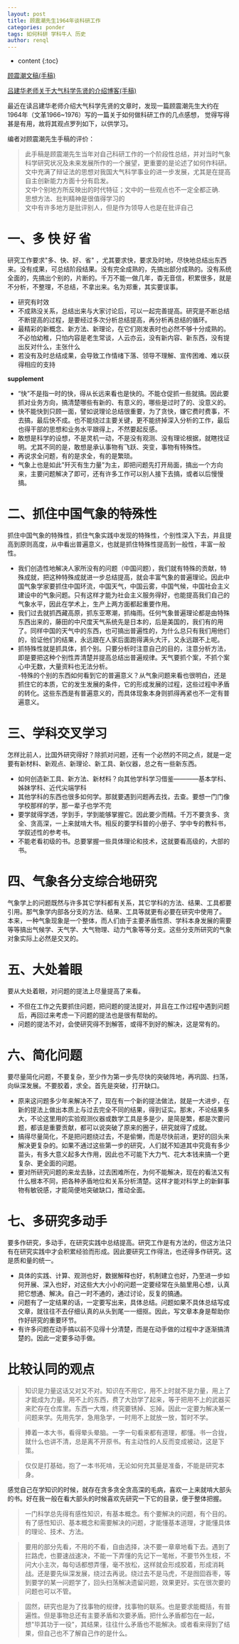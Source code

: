 ```yaml
---
layout: post
title: 顾震潮先生1964年谈科研工作
categories: ponder
tags: 如何科研 学科牛人 历史
author: renql
---
```


* content
{:toc}

<a href="http://www.iap.cas.cn/qt/zthd/oldzt/guzhengchao85/gzc85.htm" target="_blank">顾震潮文稿(手稿)</a>  

<a href="http://blog.sciencenet.cn/blog-3360191-1079890.html" target="_blank">吕建华老师关于大气科学先贤的介绍博客(手稿)</a>   

最近在读吕建华老师介绍大气科学先贤的文章时，发现一篇顾震潮先生大约在1964年（文革1966~1976）写的一篇关于如何做科研工作的几点感想，
觉得写得甚是有用，故将其观点罗列如下，以供学习。   

编者对顾震潮先生手稿的评价：   
> 此手稿是顾震潮先生当年对自己科研工作的一个阶段性总结，并对当时气象科学研究状况及未来发展所作的一个展望，更重要的是论述了如何作科研。  
> 文中充满了辩证法的思想对我国大气科学事业的进一步发展，尤其是在提高自主创新能力方面十分有启发。  
> 文中个别地方所反映出的时代特征；文中的一些观点也不一定全都正确.   
> 思想方法、批判精神是很值得学习的  
> 文中有许多地方是批评别人，但是作为领导人也是在批评自己

# 一、多 快 好 省
研究工作要求"多、快、好、省" ，尤其要求快，要求及时地，尽快地总结出东西来。没有成果，可总结阶段结果。没有完全成熟的，先搞出部分成熟的。没有系统全面的，先搞出个别的，片断的。千万不能一做几年，杳无音信，积累很多，就是不分析，不整理，不总结，不拿出来。名为郑重，其实要误事。  
- 研究有时效   
- 不成熟没关系，总结出来与大家讨论后，可以一起完善提高。研究是不断总结不断提高的过程，是要经过多次分析总结提高，再分析再总结的循环。  
- 最精彩的新概念、新方法、新理论，在它们刚发表时也必然不够十分成熟的。不必怕幼稚，只怕内容是老生常谈，人云亦云，没有新内容、新东西，没有提出反对什么，主张什么  
- 若没有及时总结成果，会导致工作情绪下落、领导不理解、宣传困难、难以获得相应的支持  

**supplement**    
- “快”不是指一时的快，得从长远来看也是快的。不能仓促抓一些就搞。因此要抓对业务方向，搞清楚哪些有新的、有意义的，哪些是过时了的、没意义的。  
- 快不能快到只顾一面，譬如说理论总结很重要，为了贪快，嫌它费时费事，不去搞，最后快不成。也不能绕过主要关键，更不能挤掉深入分析的工作，最后也得干部的思想和业务水平跟得上，不然要起反感。   
- 敢想是科学的设想，不是灵机一动，不是没有观测、没有理论根据，就瞎找证明。尤其不同的是，敢想是承认事物有飞跃、突变，事物有特殊性。   
- 再说求全问题，有的是求全，有的是繁琐。   
- 气象上也是如此"歼灭有生力量"为主，即把问题先打开局面，搞出一个方向来，主要问题解决了即可，还有许多工作可以别人接下去搞，或者以后慢慢搞。




# 二、抓住中国气象的特殊性
抓住中国气象的特殊性，抓住气象实践中发现的特殊性，个别性深入下去，并且提高到原则高度，从中看出普遍意义，也就是抓住特殊性提高到一般性，丰富一般性。  
- 我们创造性地解决人家所没有的问题（中国问题），我们就有特殊的贡献，特殊成就，把这种特殊成就进一步总结提高，就会丰富气象的普遍理论。因此中国气象学家要抓住中国环流，中国天气，中国云雾，中国气候，中国社会主义建设中的气象问题。只有这样才能为社会主义服务得好，也能提高我们自己的气象水平，因此在学术上，生产上两方面都起重要作用。  
- 我们过去就抓西藏高原，抓东亚寒潮，抓梅雨。任何气象普遍理论都是由特殊东西出来的，藤田的中尺度天气系统先是日本的，后是美国的，我们有的用了。同样中国的天气中的东西，也可搞出普遍性的，为什么总只有我们用他们的，验证他们的结果，永远跟在人家后面跑得满头大汗，又永远跟不上呢。  
- 抓特殊性就是抓具体，抓个别。只要分析时注意自己的目的，注意分析方法，即是要把这种个别性弄清楚并提高总结出普遍规律。天气要抓个案，不抓个案心中无数，大量资料也无法分析。  
-特殊的个别的东西如何看到它的普遍意义？从气象问题来看也很明白，还是抓住它的本质，它的发生发展的条件，它的形成发展的过程，这些过程中矛盾的转化。这些东西是有普遍意义的，而具体现象本身则抓得再紧也不一定有普遍意义。  

# 三、学科交叉学习
怎样比前人，比国外研究得好？除抓对问题，还有一个必然的不同之点，就是一定要有新材料、新观点、新理论、新工具、新仪器，总之有一些新东西。  
- 如何创造新工具、新方法、新材料？向其他学科学习借鉴————基本学科、姊妹学科、近代尖端学科    
- 其他学科的东西也很多如何学。那就要遇到问题再去找，去查。要想一门门像学校那样的学，那一辈子也学不完  
- 要学就得学透，学到手，学到能够掌握它。因此要少而精。千万不要贪多、贪全、贪高深，一上来就啃大书。相反的要学科普的小册子、学中专的教科书，学叙述性的参考书。  
- 不能老看初级的书。总要掌握一些具体理论和技术，这就要看高级的，大部的书。

# 四、气象各分支综合地研究
气象学上的问题既然与许多其它学科都有关系，其它学科的方法、结果、工具都要引用。那气象学内部各分支的方法、结果、工具等就更有必要在研究中使用了。  
本来，一种气象现象是一个整体，而人们由于主要矛盾性质、学科本身发展的需要等等搞出气候学、天气学、大气物理、动力气象等等分支。这些分支所研究的气象对象实际上必然是交叉的。

# 五、大处着眼
要从大处着眼，对问题的提法上尽量提高了来看。  
- 不但在工作之先要抓住问题，把问题的提法提对，并且在工作过程中遇到问题后，再回过来考虑一下问题的提法也是很有帮助的。  
- 问题的提法不对，会使研究得不到解答，或得不到好的解决，这是常有的。  

# 六、简化问题  
要尽量简化问题，不要复杂，至少作为第一步先尽快的突破阵地，再巩固、扫荡，向纵深发展。不要胶着，求全。首先是突破，打开缺口。
- 原来这问题多少年来解决不了，现在有一个新的提法做法，就是一大进步，在新的提法上做出本质上与过去完全不同的结果，得到证实。那末，不论结果多大，不论这里用的实验观测仪器或数学工具是多是少，是简是繁，都是次要问题，都该是重要贡献，都可以说突破了原来的圈子，研究就得了成就。  
- 搞得尽量简化，不是把问题绕过去，不是偷懒，而是尽快前进，更好的回头来解决更复杂的。如果不通过这些第一步的研究，人们就不知道其中究竟有多少苗头，有多大意义起多大作用，因此也不可能下大力气、花大本钱来搞一个更复杂、更全面的问题。  
- 要对所研究问题的来龙去脉，过去困难所在，为何不能解决，现在的看法又有什么根本不同，把各种矛盾地位和关系分析清楚。这样才能对科学上的新鲜事物有敏锐感，才能简便地突破缺口，推动全面。  

# 七、多研究多动手
要多作研究，多动手，在研究实践中总结提高。研究工作是有方法的，但这方法只有在研究实践中才会积累经验而形成。因此要研究工作得法，也还得多作研究。这是质和量的统一。
- 具体的实践、计算、观测也好，数据解释也好，机制建立也好，乃至进一步如何开展、深入也好，对这些大大小小的问题一定要经常在头脑里用心想，认真把它想通、解决。自己一时不通的，通过讨论，反复的搞通。  
- 问题有了一定结果的话，一定要写出来，具体总结。问题如果不具体总结写成文章，就往往不去仔细认真的从头到尾一一细抠。因此，写文章本身是帮助你作好研究的重要环节。  
- 有许多问题在动手搞以前不见得十分清楚，而是在动手做的过程中才逐渐搞清楚的。因此一定要多动手做。

# 比较认同的观点
> 知识是力量这话又对又不对。知识在不用它，用不上时就不是力量，用上了才能成为力量。用不上的东西，费了大劲学了起来，等于把用不上的武器买来贮存在仓库里。东西一大堆，终究要锈掉、忘掉。因此一定要为解决某一问题来学。先用先学，急用急学，一时用不上就放一放，暂时不学。

> 捧着一本大书，看得晕头晕脑。一字一句看来都有道理，都懂。书一合拢，就什么也讲不清，总是离不开原书。有主动性的人反而变成被动，这是下策。

> 仅仅是打基础，抱了一本书死啃，无论如何充其量是准备，不能是研究本身。

感觉自己在学知识的时候，就存在贪多贪全贪高深的毛病，喜欢一上来就啃大部头的书。好在我一般在看大部头的时候喜欢先研究一下它的目录，便于整体把握。

> 一门科学总先得有感性知识，有基本概念。有个要解决的问题，有个目的。有了感性知识、基本概念和需要解决的问题，才能懂基本道理，才能懂具体的理论、技术、方法。

> 要用的部分先看，不用的不看，自由选择，决不要一章章地看下去。遇到了拦路虎，也要速战速决，不能一下弄懂的先记下一笔帐，不要节外生枝，不问大小主次，每句话都想弄懂，毫不放松，这样就会形成胶着，形成消耗战。还是要先纵深发展，绕过去再说。绕过去不是马虎，不是囫囵吞枣，等到要学的某一问题学了，回头扫荡解决遗留问题，效果更好。实在很次要的问题也可以不管。

> 固然，研究也是为了找事物的规律，找事物的联系。也是要求能概括，有普遍性。但是事物总还有主要矛盾和次要矛盾。把什么矛盾都包在一起，想"毕其功于一役"，其结果，往往什么矛盾也不能解决。或者看来得到了结果，但自己也不了解自己作的是什么。
